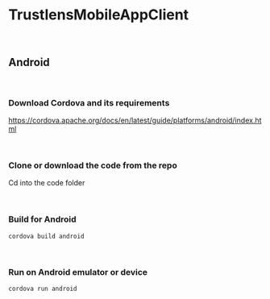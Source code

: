# TrustlensMobileAppClient

&nbsp;

## Android

&nbsp;

### Download Cordova and its requirements

https://cordova.apache.org/docs/en/latest/guide/platforms/android/index.html

&nbsp;

### Clone or download the code from the repo

Cd into the code folder

&nbsp;

### Build for Android

```
cordova build android
```

&nbsp;

### Run on Android emulator or device

```
cordova run android
```

&nbsp;



